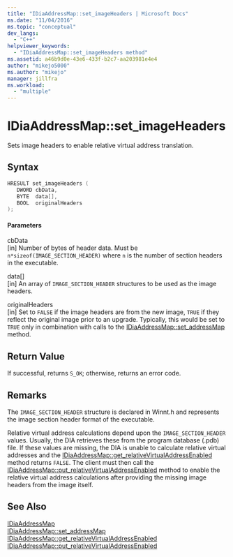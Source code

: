 ```yaml
---
title: "IDiaAddressMap::set_imageHeaders | Microsoft Docs"
ms.date: "11/04/2016"
ms.topic: "conceptual"
dev_langs: 
  - "C++"
helpviewer_keywords: 
  - "IDiaAddressMap::set_imageHeaders method"
ms.assetid: a46b9d0e-43e6-433f-b2c7-aa203981e4e4
author: "mikejo5000"
ms.author: "mikejo"
manager: jillfra
ms.workload: 
  - "multiple"
---
```

# IDiaAddressMap::set_imageHeaders
Sets image headers to enable relative virtual address translation.  
  
## Syntax  
  
```C++  
HRESULT set_imageHeaders (   
   DWORD cbData,  
   BYTE  data[],  
   BOOL  originalHeaders  
);  
```  
  
#### Parameters  
 cbData  
 [in] Number of bytes of header data. Must be `n*sizeof(IMAGE_SECTION_HEADER)` where `n` is the number of section headers in the executable.  
  
 data[]  
 [in] An array of  `IMAGE_SECTION_HEADER` structures to be used as the image headers.  
  
 originalHeaders  
 [in] Set to `FALSE` if the image headers are from the new image, `TRUE` if they reflect the original image prior to an upgrade. Typically, this would be set to `TRUE` only in combination with calls to the [IDiaAddressMap::set_addressMap](../../debugger/debug-interface-access/idiaaddressmap-set-addressmap.md) method.  
  
## Return Value  
 If successful, returns `S_OK`; otherwise, returns an error code.  
  
## Remarks  
 The `IMAGE_SECTION_HEADER` structure is declared in Winnt.h and represents the image section header format of the executable.  
  
 Relative virtual address calculations depend upon the `IMAGE_SECTION_HEADER` values. Usually, the DIA retrieves these from the program database (.pdb) file. If these values are missing, the DIA is unable to calculate relative virtual addresses and the [IDiaAddressMap::get_relativeVirtualAddressEnabled](../../debugger/debug-interface-access/idiaaddressmap-get-relativevirtualaddressenabled.md) method returns `FALSE`. The client must then call the [IDiaAddressMap::put_relativeVirtualAddressEnabled](../../debugger/debug-interface-access/idiaaddressmap-put-relativevirtualaddressenabled.md) method to enable the relative virtual address calculations after providing the missing image headers from the image itself.  
  
## See Also  
 [IDiaAddressMap](../../debugger/debug-interface-access/idiaaddressmap.md)   
 [IDiaAddressMap::set_addressMap](../../debugger/debug-interface-access/idiaaddressmap-set-addressmap.md)   
 [IDiaAddressMap::get_relativeVirtualAddressEnabled](../../debugger/debug-interface-access/idiaaddressmap-get-relativevirtualaddressenabled.md)   
 [IDiaAddressMap::put_relativeVirtualAddressEnabled](../../debugger/debug-interface-access/idiaaddressmap-put-relativevirtualaddressenabled.md)